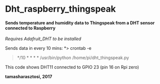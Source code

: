# Dht_raspberry_thingspeak
#### Sends temperature and humidity data to Thingspeak from a DHT sensor connected to Raspberry

*Requires Adafruit_DHT to be installed*

Sends data in every 10 mins:
*> crontab -e

> */10 * * * * /usr/bin/python /home/pi/dht_thingspeak.py

This code shows DHT11 connected to GPIO 23 (pin 16 on Rpi zero)


__tamasharasztosi, 2017__
